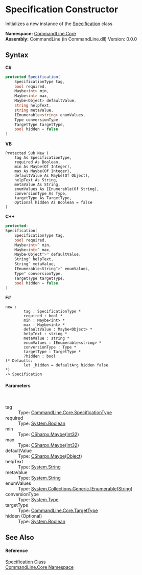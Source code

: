 # Specification Constructor 
 

Initializes a new instance of the <a href="T_CommandLine_Core_Specification">Specification</a> class

**Namespace:**&nbsp;<a href="N_CommandLine_Core">CommandLine.Core</a><br />**Assembly:**&nbsp;CommandLine (in CommandLine.dll) Version: 0.0.0

## Syntax

**C#**<br />
``` C#
protected Specification(
	SpecificationType tag,
	bool required,
	Maybe<int> min,
	Maybe<int> max,
	Maybe<Object> defaultValue,
	string helpText,
	string metaValue,
	IEnumerable<string> enumValues,
	Type conversionType,
	TargetType targetType,
	bool hidden = false
)
```

**VB**<br />
``` VB
Protected Sub New ( 
	tag As SpecificationType,
	required As Boolean,
	min As Maybe(Of Integer),
	max As Maybe(Of Integer),
	defaultValue As Maybe(Of Object),
	helpText As String,
	metaValue As String,
	enumValues As IEnumerable(Of String),
	conversionType As Type,
	targetType As TargetType,
	Optional hidden As Boolean = false
)
```

**C++**<br />
``` C++
protected:
Specification(
	SpecificationType tag, 
	bool required, 
	Maybe<int>^ min, 
	Maybe<int>^ max, 
	Maybe<Object^>^ defaultValue, 
	String^ helpText, 
	String^ metaValue, 
	IEnumerable<String^>^ enumValues, 
	Type^ conversionType, 
	TargetType targetType, 
	bool hidden = false
)
```

**F#**<br />
``` F#
new : 
        tag : SpecificationType * 
        required : bool * 
        min : Maybe<int> * 
        max : Maybe<int> * 
        defaultValue : Maybe<Object> * 
        helpText : string * 
        metaValue : string * 
        enumValues : IEnumerable<string> * 
        conversionType : Type * 
        targetType : TargetType * 
        ?hidden : bool 
(* Defaults:
        let _hidden = defaultArg hidden false
*)
-> Specification
```


#### Parameters
&nbsp;<dl><dt>tag</dt><dd>Type: <a href="T_CommandLine_Core_SpecificationType">CommandLine.Core.SpecificationType</a><br /></dd><dt>required</dt><dd>Type: <a href="https://docs.microsoft.com/dotnet/api/system.boolean" target="_blank">System.Boolean</a><br /></dd><dt>min</dt><dd>Type: <a href="T_CSharpx_Maybe_1">CSharpx.Maybe</a>(<a href="https://docs.microsoft.com/dotnet/api/system.int32" target="_blank">Int32</a>)<br /></dd><dt>max</dt><dd>Type: <a href="T_CSharpx_Maybe_1">CSharpx.Maybe</a>(<a href="https://docs.microsoft.com/dotnet/api/system.int32" target="_blank">Int32</a>)<br /></dd><dt>defaultValue</dt><dd>Type: <a href="T_CSharpx_Maybe_1">CSharpx.Maybe</a>(<a href="https://docs.microsoft.com/dotnet/api/system.object" target="_blank">Object</a>)<br /></dd><dt>helpText</dt><dd>Type: <a href="https://docs.microsoft.com/dotnet/api/system.string" target="_blank">System.String</a><br /></dd><dt>metaValue</dt><dd>Type: <a href="https://docs.microsoft.com/dotnet/api/system.string" target="_blank">System.String</a><br /></dd><dt>enumValues</dt><dd>Type: <a href="https://docs.microsoft.com/dotnet/api/system.collections.generic.ienumerable-1" target="_blank">System.Collections.Generic.IEnumerable</a>(<a href="https://docs.microsoft.com/dotnet/api/system.string" target="_blank">String</a>)<br /></dd><dt>conversionType</dt><dd>Type: <a href="https://docs.microsoft.com/dotnet/api/system.type" target="_blank">System.Type</a><br /></dd><dt>targetType</dt><dd>Type: <a href="T_CommandLine_Core_TargetType">CommandLine.Core.TargetType</a><br /></dd><dt>hidden (Optional)</dt><dd>Type: <a href="https://docs.microsoft.com/dotnet/api/system.boolean" target="_blank">System.Boolean</a><br /></dd></dl>

## See Also


#### Reference
<a href="T_CommandLine_Core_Specification">Specification Class</a><br /><a href="N_CommandLine_Core">CommandLine.Core Namespace</a><br />